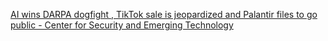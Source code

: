 [AI wins DARPA dogfight , TikTok sale is jeopardized and Palantir files to go public - Center for Security and Emerging Technology](https://qi.tc/qi/118090)